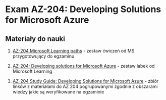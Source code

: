 # Exam AZ-204: Developing Solutions for Microsoft Azure

## Materiały do nauki

1. [AZ-204 Microsoft Learning paths](https://docs.microsoft.com/en-us/learn/certifications/exams/az-204) - zestaw ćwiczeń od MS przygotowujący do egzaminu

2. [AZ-204: Developing solutions for Microsoft Azure](https://github.com/MicrosoftLearning/AZ-204-DevelopingSolutionsforMicrosoftAzure) - zestaw labek od Microsoft Learning

3. [AZ-204 Study Guide: Developing Solutions for Microsoft Azure](https://www.thomasmaurer.ch/2020/03/az-204-study-guide-developing-solutions-for-microsoft-azure/#more-15099) - zbiór linków z materiałami do AZ 204 pogrupowanymi zgodnie z obszarami wiedzy jakie są weryfikowane na egzaminie
